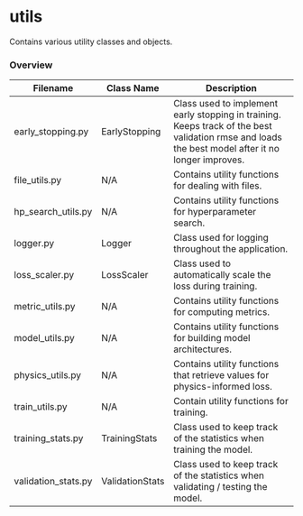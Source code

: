 # utils

Contains various utility classes and objects.

### Overview

| Filename | Class Name | Description |
|---|---|---|
| early_stopping.py | EarlyStopping | Class used to implement early stopping in training. Keeps track of the best validation rmse and loads the best model after it no longer improves. |
| file_utils.py | N/A | Contains utility functions for dealing with files. |
| hp_search_utils.py | N/A | Contains utility functions for hyperparameter search. |
| logger.py | Logger | Class used for logging throughout the application. |
| loss_scaler.py | LossScaler | Class used to automatically scale the loss during training. |
| metric_utils.py | N/A | Contains utility functions for computing metrics. |
| model_utils.py | N/A | Contains utility functions for building model architectures. |
| physics_utils.py | N/A | Contains utility functions that retrieve values for physics-informed loss. |
| train_utils.py | N/A | Contain utility functions for training. |
| training_stats.py | TrainingStats | Class used to keep track of the statistics when training the model. |
| validation_stats.py | ValidationStats | Class used to keep track of the statistics when validating / testing the model. |

